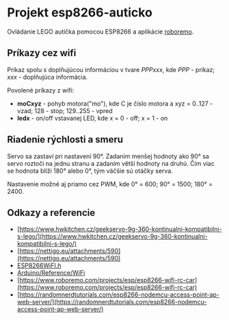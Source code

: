 # Projekt esp8266-auticko

Ovládanie LEGO autíčka pomocou ESP8266 a aplikácie [roboremo](https://www.roboremo.com).

## Príkazy cez wifi

Príkaz spolu s doplňujúcou informáciou v tvare *PPPxxx*, kde *PPP* - príkaz; *xxx* - doplňujúca informácia.

Povolené príkazy z wifi:
 - **moCxyz** - pohyb motora("mo"), kde C je číslo motora a xyz = 0..127 - vzad; 128 - stop; 129..255 - vpred
 - **ledx** - on/off vstavanej LED, kde x = 0 - off; x = 1 - on

## Riadenie rýchlosti a smeru
Servo sa zastaví pri nastavení 90°. Zadaním menšej hodnoty ako 90° sa servo roztočí na jednu stranu a zadaním větší hodnoty na druhú. Čím viac se hodnota blíži 180° alebo 0°, tým väčšie sú otáčky serva.     

Nastavenie možné aj priamo cez PWM, kde 0° = 600; 90° = 1500; 180° = 2400.

## Odkazy a referencie

 - [https://www.hwkitchen.cz/geekservo-9g-360-kontinualni-kompatibilni-s-lego/](https://www.hwkitchen.cz/geekservo-9g-360-kontinualni-kompatibilni-s-lego/)
 - [https://nettigo.eu/attachments/590](https://nettigo.eu/attachments/590)
 - [ESP8266WiFI.h](https://arduino-esp8266.readthedocs.io/en/latest/esp8266wifi/readme.html)
 - [Arduino/Reference/WiFi](https://www.arduino.cc/en/Reference/WiFi)
 - [https://www.roboremo.com/projects/esp/esp8266-wifi-rc-car](https://www.roboremo.com/projects/esp/esp8266-wifi-rc-car)
 - [https://randomnerdtutorials.com/esp8266-nodemcu-access-point-ap-web-server/](https://randomnerdtutorials.com/esp8266-nodemcu-access-point-ap-web-server/)
